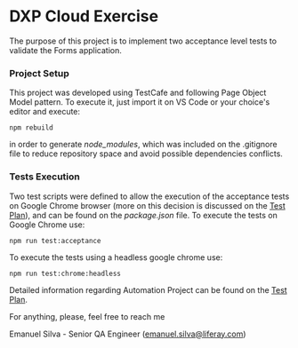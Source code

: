# DXP Cloud Exercise
The purpose of this project is to implement two acceptance level tests to validate the Forms application. 
### Project Setup
This project was developed using TestCafe and following Page Object Model pattern. To execute it, just import it on VS Code or your choice's editor and execute:
```
npm rebuild
```
in order to generate *node_modules*, which was included on the .gitignore file to reduce repository space and avoid possible dependencies conflicts.

### Tests Execution
Two test scripts were defined to allow the execution of the acceptance tests on Google Chrome browser (more on this decision is discussed on the [Test Plan](https://drive.google.com/file/d/1RIDyF6WW36nO869ertEtSFlv8k4VmVZL/view?usp=sharing)), and can be found on the *package.json* file. To execute the tests on Google Chrome use:
```
npm run test:acceptance
```
To execute the tests using a headless google chrome use:
```
npm run test:chrome:headless
```

Detailed information regarding Automation Project can be found on the [Test Plan](https://drive.google.com/file/d/1RIDyF6WW36nO869ertEtSFlv8k4VmVZL/view?usp=sharing).

For anything, please, feel free to reach me

Emanuel Silva - Senior QA Engineer (emanuel.silva@liferay.com)

